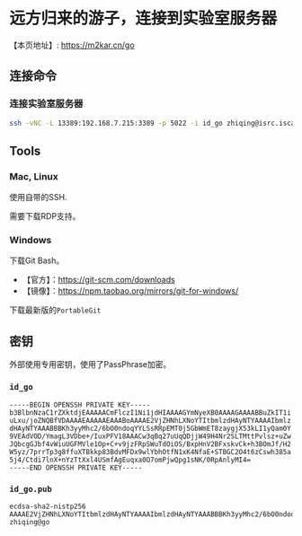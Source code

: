 # 远方归来的游子，连接到实验室服务器
【本页地址】: https://m2kar.cn/go
## 连接命令
### 连接实验室服务器
```bash
ssh -vNC -L 13389:192.168.7.215:3389 -p 5022 -i id_go zhiqing@isrc.iscas.ac.cn
```

## Tools
### Mac, Linux

使用自带的SSH.

需要下载RDP支持。

### Windows
 下载Git Bash。

- 【官方】：https://git-scm.com/downloads
- 【镜像】：https://npm.taobao.org/mirrors/git-for-windows/

下载最新版的`PortableGit`

## 密钥

外部使用专用密钥，使用了PassPhrase加密。

### `id_go`

```raw
-----BEGIN OPENSSH PRIVATE KEY-----
b3BlbnNzaC1rZXktdjEAAAAACmFlczI1Ni1jdHIAAAAGYmNyeXB0AAAAGAAAABBuZkIT1i
uLxu/joZNQBfVDAAAAEAAAAAEAAABoAAAAE2VjZHNhLXNoYTItbmlzdHAyNTYAAAAIbmlz
dHAyNTYAAABBBKh3yyMhc2/6bO0ndoqYYLSsRRpEMT0j5GbWmET8zaygjX53kLI1yQam0Y
9VEAdVOD/YmagL3VDbe+/IuxPFV18AAACw3qBq27uUqQDjjW49H4Nr2SLTMttPvlsz+uZw
JQbcgGJbf4vWiuUGFMVle1Op+C+v9jzFRpSWuTdOiOS/BxpHnV2BFxskvCk+h3BOmJf/H2
W5yz/7prrTp3g8ffuXTBkkp83BdvMFDx9wlYbhOtfN1xK4NfaE+STBGC2O4t6zCswh385a
5j4/Ctdi7lnX+nYzTtXxl4USmfAgEuqxa0O7omPjwQpg1sNK/0RpAnlyMI4=
-----END OPENSSH PRIVATE KEY-----
```

### `id_go.pub`
```raw
ecdsa-sha2-nistp256 AAAAE2VjZHNhLXNoYTItbmlzdHAyNTYAAAAIbmlzdHAyNTYAAABBBKh3yyMhc2/6bO0ndoqYYLSsRRpEMT0j5GbWmET8zaygjX53kLI1yQam0Y9VEAdVOD/YmagL3VDbe+/IuxPFV18= zhiqing@go
```
